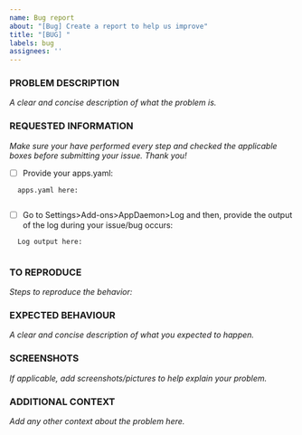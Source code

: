 ```yaml
---
name: Bug report
about: "[Bug] Create a report to help us improve"
title: "[BUG] "
labels: bug
assignees: ''
---
```


<!-- Thanks for reporting a problem for this project. READ THIS FIRST:

This issue template is meant to REPORT BUGS/PROBLEMS ONLY

Please take a few minutes to complete the requested information below.
The ability to provide assistance is greatly hampered without it.

PLEASE RESTART APPDAEMON BEFORE SUBMITTING AN ISSUE
To reload all modules after an Update it is reqired to restart the AppDaemon Container, as noted in every Release Notes.

DO NOT DELETE ANY TEXT from this template! Otherwise the issue will be auto-closed.
-->


### PROBLEM DESCRIPTION
_A clear and concise description of what the problem is._


### REQUESTED INFORMATION
_Make sure your have performed every step and checked the applicable boxes before submitting your issue. Thank you!_

- [ ] Provide your apps.yaml:
```
  apps.yaml here:


```
- [ ] Go to Settings>Add-ons>AppDaemon>Log and then, provide the output of the log during your issue/bug occurs:
```
  Log output here:


```

### TO REPRODUCE
_Steps to reproduce the behavior:_


### EXPECTED BEHAVIOUR
_A clear and concise description of what you expected to happen._


### SCREENSHOTS
_If applicable, add screenshots/pictures to help explain your problem._


### ADDITIONAL CONTEXT
_Add any other context about the problem here._
